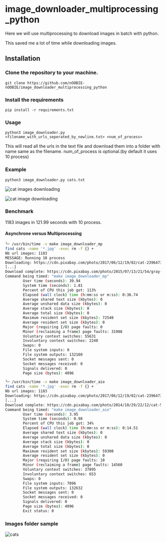 # image_downloader_multiprocessing_python


Here we will use multiprocessing to download images in batch with python.

This saved me a lot of time while downloading images.


## Installation

### Clone the repository to your machine.

```
git clone https://github.com/nOOBIE-nOOBIE/image_downloader_multiprocessing_python
```
### Install the requirements

```
pip install -r requirements.txt
```


### Usage

```
python3 image_downloader.py <filename_with_urls_seperated_by_newline.txt> <num_of_process>
```

This will read all the urls in the text file and download them into a folder with name same as the filename.
num_of_process is optional.(by default it uses 10 process)


### Example

```
python3 image_downloader.py cats.txt
```

![cat images downloading](https://snipboard.io/VOXItq.jpg)

![cat image downloading](https://snipboard.io/6UgtE2.jpg)



### Benchmark

1183 images in 121.99 seconds with 10 process.


#### Asynchrone versus Multiprocessing

```bash
╰─ /usr/bin/time -v make image_downloader_mp
find cats -name '*.jpg' -exec rm -f {} +
Nb url images: 1183
MESSAGE: Running 10 process
Downloading: https://cdn.pixabay.com/photo/2017/06/12/19/02/cat-2396473__480.jpg
[...]
Download complete: https://cdn.pixabay.com/photo/2015/07/13/21/54/gray-cat-843916__480.jpg
Command being timed: "make image_downloader_mp"
        User time (seconds): 39.94
        System time (seconds): 1.81
        Percent of CPU this job got: 113%
        Elapsed (wall clock) time (h:mm:ss or m:ss): 0:36.74
        Average shared text size (kbytes): 0
        Average unshared data size (kbytes): 0
        Average stack size (kbytes): 0
        Average total size (kbytes): 0
        Maximum resident set size (kbytes): 72540
        Average resident set size (kbytes): 0
        Major (requiring I/O) page faults: 0
        Minor (reclaiming a frame) page faults: 31988
        Voluntary context switches: 55631
        Involuntary context switches: 2240
        Swaps: 0
        File system inputs: 0
        File system outputs: 132160
        Socket messages sent: 0
        Socket messages received: 0
        Signals delivered: 0
        Page size (bytes): 4096
```

```sh
╰─ /usr/bin/time -v make image_downloader_aio
find cats -name '*.jpg' -exec rm -f {} +
Nb url images: 1183
Downloading: https://cdn.pixabay.com/photo/2017/06/12/19/02/cat-2396473__480.jpg
[...]
Download complete: https://cdn.pixabay.com/photo/2014/10/29/22/12/cat-508665__480.jpg
Command being timed: "make image_downloader_aio"
        User time (seconds): 3.95
        System time (seconds): 0.98
        Percent of CPU this job got: 34%
        Elapsed (wall clock) time (h:mm:ss or m:ss): 0:14.51
        Average shared text size (kbytes): 0
        Average unshared data size (kbytes): 0
        Average stack size (kbytes): 0
        Average total size (kbytes): 0
        Maximum resident set size (kbytes): 59300
        Average resident set size (kbytes): 0
        Major (requiring I/O) page faults: 10
        Minor (reclaiming a frame) page faults: 14560
        Voluntary context switches: 37895
        Involuntary context switches: 653
        Swaps: 0
        File system inputs: 7096
        File system outputs: 132632
        Socket messages sent: 0
        Socket messages received: 0
        Signals delivered: 0
        Page size (bytes): 4096
        Exit status: 0
```

### Images folder sample

![cats](https://snipboard.io/VzlD78.jpg)
